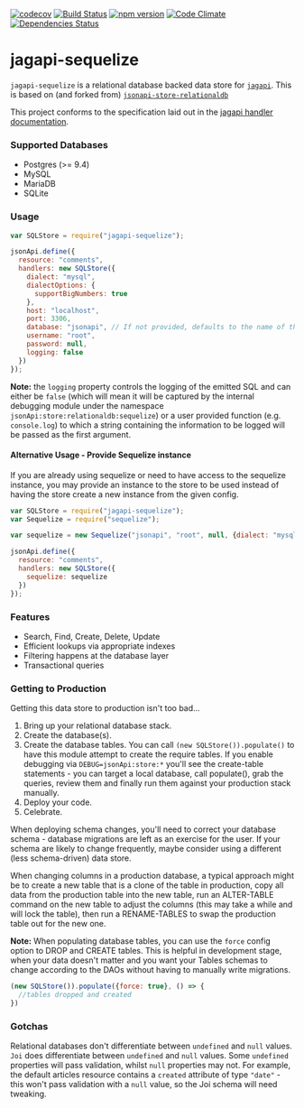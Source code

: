 [![codecov](https://codecov.io/gh/coding-blocks/jsonapi-store-sequelize/branch/master/graph/badge.svg)](https://codecov.io/gh/coding-blocks/jsonapi-store-sequelize)
[![Build Status](https://travis-ci.org/coding-blocks/jsonapi-store-sequelize.svg?branch=master)](https://travis-ci.org/coding-blocks/jsonapi-store-sequelize)
[![npm version](https://badge.fury.io/js/%40coding-blocks%2Fjsonapi-store-sequelize.svg)](https://badge.fury.io/js/%40coding-blocks%2Fjsonapi-store-sequelize)
[![Code Climate](https://codeclimate.com/github/coding-blocks/jsonapi-store-sequelize/badges/gpa.svg)](https://codeclimate.com/github/coding-blocks/jsonapi-store-sequelize)
[![Dependencies Status](https://david-dm.org/coding-blocks/jsonapi-store-sequelize.svg)](https://david-dm.org/coding-blocks/jsonapi-store-sequelize)


# jagapi-sequelize

`jagapi-sequelize` is a relational database backed data store for [`jagapi`](https://github.com/coding-blocks/jsonapi-server).
This is based on (and forked from) [`jsonapi-store-relationaldb`](https://github.com/holidayextras/jsonapi-store-relationaldb)

This project conforms to the specification laid out in the [jagapi handler documentation](https://github.com/coding-blocks/jsonapi-server/blob/master/documentation/handlers.md).

### Supported Databases

 * Postgres (>= 9.4)
 * MySQL
 * MariaDB
 * SQLite

### Usage

```javascript
var SQLStore = require("jagapi-sequelize");

jsonApi.define({
  resource: "comments",
  handlers: new SQLStore({
    dialect: "mysql",
    dialectOptions: {
      supportBigNumbers: true
    },
    host: "localhost",
    port: 3306,
    database: "jsonapi", // If not provided, defaults to the name of the resource
    username: "root",
    password: null,
    logging: false
  })
});
```

**Note:** the `logging` property controls the logging of the emitted SQL and can either be `false` (which will mean it will be captured by the internal debugging module under the namespace `jsonApi:store:relationaldb:sequelize`) or a user provided function (e.g. `console.log`) to which a string containing the information to be logged will be passed as the first argument.

#### Alternative Usage - Provide Sequelize instance

If you are already using sequelize or need to have access to the sequelize instance, you may provide an instance to the store to be used instead of having the store create a new instance from the given config.

```javascript
var SQLStore = require("jagapi-sequelize");
var Sequelize = require("sequelize");

var sequelize = new Sequelize("jsonapi", "root", null, {dialect: "mysql"});

jsonApi.define({
  resource: "comments",
  handlers: new SQLStore({
    sequelize: sequelize
  })
});
```

### Features

 * Search, Find, Create, Delete, Update
 * Efficient lookups via appropriate indexes
 * Filtering happens at the database layer
 * Transactional queries


### Getting to Production

Getting this data store to production isn't too bad...

1. Bring up your relational database stack.
2. Create the database(s).
3. Create the database tables. You can call `(new SQLStore()).populate()` to have this module attempt to create the require tables. If you enable debugging via `DEBUG=jsonApi:store:*` you'll see the create-table statements - you can target a local database, call populate(), grab the queries, review them and finally run them against your production stack manually.
3. Deploy your code.
4. Celebrate.

When deploying schema changes, you'll need to correct your database schema - database migrations are left as an exercise for the user. If your schema are likely to change frequently, maybe consider using a different (less schema-driven) data store.

When changing columns in a production database, a typical approach might be to create a new table that is a clone of the table in production, copy all data from the production table into the new table, run an ALTER-TABLE command on the new table to adjust the columns (this may take a while and will lock the table), then run a RENAME-TABLES to swap the production table out for the new one.

**Note:** When populating database tables, you can use the `force` config option to DROP and CREATE tables. This is helpful in development stage, when your data doesn't matter and you want your Tables schemas to change according to the DAOs without having to manually write migrations.

```js
(new SQLStore()).populate({force: true}, () => {
  //tables dropped and created
})
```

### Gotchas

Relational databases don't differentiate between `undefined` and `null` values. `Joi` does differentiate between `undefined` and `null` values. Some `undefined` properties will pass validation, whilst `null` properties may not. For example, the default articles resource contains a `created` attribute of type `"date"` - this won't pass validation with a `null` value, so the Joi schema will need tweaking.
